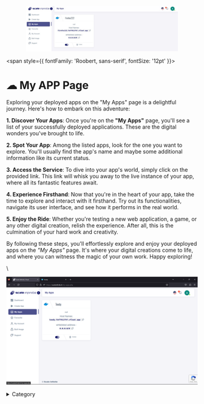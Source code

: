 <p align="center">
  <img src="/img/ddcdv.jpg" alt="Alt Text" width="400"/>
</p>

<span style={{ fontFamily: 'Roobert, sans-serif', fontSize: '12pt' }}>

# ☁ My APP Page


Exploring your deployed apps on the "My Apps" page is a delightful journey. Here's how to embark on this adventure:

**1. Discover Your Apps**: Once you're on the **"My Apps"** page, you'll see a list of your successfully deployed applications. These are the digital wonders you've brought to life.

**2. Spot Your App**: Among the listed apps, look for the one you want to explore. You'll usually find the app's name and maybe some additional information like its current status.

**3. Access the Service**: To dive into your app's world, simply click on the provided link. This link will whisk you away to the live instance of your app, where all its fantastic features await.

**4. Experience Firsthand**: Now that you're in the heart of your app, take the time to explore and interact with it firsthand. Try out its functionalities, navigate its user interface, and see how it performs in the real world.

**5. Enjoy the Ride**: Whether you're testing a new web application, a game, or any other digital creation, relish the experience. After all, this is the culmination of your hard work and creativity.

By following these steps, you'll effortlessly explore and enjoy your deployed apps on the _"My Apps"_ page. It's where your digital creations come to life, and where you can witness the magic of your own work. Happy exploring!

\

![Alt Text](/img/kk.jpg)

<details>

<summary>Category</summary>

Kubernetes, cloud computing, DevOps, cloud services, hosting platform, container orchestration, cloud infrastructure, cloud deployment, cloud management, cloud technology, cloud solutions , my app page

</details>

</span>